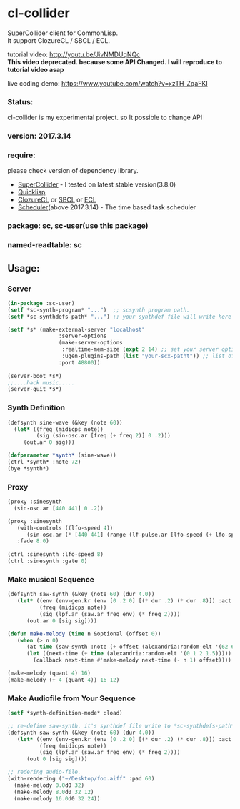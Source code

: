 # cl-collider
SuperCollider client for CommonLisp.  
It support ClozureCL / SBCL / ECL.  

tutorial video: <http://youtu.be/JivNMDUqNQc>   
**This video deprecated. because some API Changed. I will reproduce to tutorial video asap**     

live coding demo: <https://www.youtube.com/watch?v=xzTH_ZqaFKI>  

### Status:
cl-collider is my experimental project. so It possible to change API

### version: 2017.3.14

### require:

please check version of dependency library.

- [SuperCollider](http://supercollider.sourceforge.net) - I tested on latest stable version(3.8.0)
- [Quicklisp](http://www.quicklisp.org)
- [ClozureCL](http://www.clozure.com/clozurecl.html) or [SBCL](http://www.sbcl.org) or [ECL](https://common-lisp.net/project/ecl/)
- [Scheduler](http://github.com/byulparan/scheduler)(above 2017.3.14) - The time based task scheduler

### package: sc, sc-user(use this package)
### named-readtable: sc

## Usage:
### Server
```cl
(in-package :sc-user)
(setf *sc-synth-program* "...")  ;; scsynth program path.
(setf *sc-synthdefs-path* "...") ;; your synthdef file will write here

(setf *s* (make-external-server "localhost"
				:server-options
				(make-server-options
				 :realtime-mem-size (expt 2 14) ;; set your server option
				 :ugen-plugins-path (list "your-scx-patht")) ;; list of scx plug-in paths
				:port 48800))
				
(server-boot *s*)
;;....hack music.....
(server-quit *s*)
```
### Synth Definition
```cl	
(defsynth sine-wave (&key (note 60))
  (let* ((freq (midicps note))
         (sig (sin-osc.ar [freq (+ freq 2)] 0 .2)))
     (out.ar 0 sig)))

(defparameter *synth* (sine-wave))
(ctrl *synth* :note 72)
(bye *synth*)
```
### Proxy
```cl
(proxy :sinesynth
  (sin-osc.ar [440 441] 0 .2))

(proxy :sinesynth
   (with-controls ((lfo-speed 4))
      (sin-osc.ar (* [440 441] (range (lf-pulse.ar [lfo-speed (+ lfo-speed .2)]) 0 1)) 0 .2))
   :fade 8.0)
   
(ctrl :sinesynth :lfo-speed 8)
(ctrl :sinesynth :gate 0)
```
### Make musical Sequence
```cl
(defsynth saw-synth (&key (note 60) (dur 4.0))
   (let* ((env (env-gen.kr (env [0 .2 0] [(* dur .2) (* dur .8)]) :act :free))
          (freq (midicps note))
     	  (sig (lpf.ar (saw.ar freq env) (* freq 2))))
	  (out.ar 0 [sig sig])))

(defun make-melody (time n &optional (offset 0))
   (when (> n 0)
      (at time (saw-synth :note (+ offset (alexandria:random-elt '(62 65 69 72)))))
      (let ((next-time (+ time (alexandria:random-elt '(0 1 2 1.5)))))
        (callback next-time #'make-melody next-time (- n 1) offset))))

(make-melody (quant 4) 16)
(make-melody (+ 4 (quant 4)) 16 12)
```
### Make Audiofile from Your Sequence
```cl
(setf *synth-definition-mode* :load)

;; re-define saw-synth. it's synthdef file write to *sc-synthdefs-path*.
(defsynth saw-synth (&key (note 60) (dur 4.0))
   (let* ((env (env-gen.kr (env [0 .2 0] [(* dur .2) (* dur .8)]) :act :free))
          (freq (midicps note))
          (sig (lpf.ar (saw.ar freq env) (* freq 2))))
	  (out 0 [sig sig])))

;; redering audio-file.
(with-rendering ("~/Desktop/foo.aiff" :pad 60)
  (make-melody 0.0d0 32)
  (make-melody 8.0d0 32 12)
  (make-melody 16.0d0 32 24))
```
